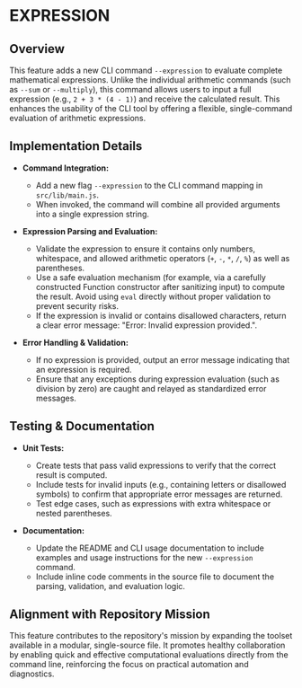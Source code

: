 # EXPRESSION

## Overview
This feature adds a new CLI command `--expression` to evaluate complete mathematical expressions. Unlike the individual arithmetic commands (such as `--sum` or `--multiply`), this command allows users to input a full expression (e.g., `2 + 3 * (4 - 1)`) and receive the calculated result. This enhances the usability of the CLI tool by offering a flexible, single-command evaluation of arithmetic expressions.

## Implementation Details
- **Command Integration:**
  - Add a new flag `--expression` to the CLI command mapping in `src/lib/main.js`.
  - When invoked, the command will combine all provided arguments into a single expression string.

- **Expression Parsing and Evaluation:**
  - Validate the expression to ensure it contains only numbers, whitespace, and allowed arithmetic operators (`+`, `-`, `*`, `/`, `%`) as well as parentheses.
  - Use a safe evaluation mechanism (for example, via a carefully constructed Function constructor after sanitizing input) to compute the result. Avoid using `eval` directly without proper validation to prevent security risks.
  - If the expression is invalid or contains disallowed characters, return a clear error message: "Error: Invalid expression provided.".

- **Error Handling & Validation:**
  - If no expression is provided, output an error message indicating that an expression is required.
  - Ensure that any exceptions during expression evaluation (such as division by zero) are caught and relayed as standardized error messages.

## Testing & Documentation
- **Unit Tests:**
  - Create tests that pass valid expressions to verify that the correct result is computed.
  - Include tests for invalid inputs (e.g., containing letters or disallowed symbols) to confirm that appropriate error messages are returned.
  - Test edge cases, such as expressions with extra whitespace or nested parentheses.

- **Documentation:**
  - Update the README and CLI usage documentation to include examples and usage instructions for the new `--expression` command.
  - Include inline code comments in the source file to document the parsing, validation, and evaluation logic.

## Alignment with Repository Mission
This feature contributes to the repository's mission by expanding the toolset available in a modular, single-source file. It promotes healthy collaboration by enabling quick and effective computational evaluations directly from the command line, reinforcing the focus on practical automation and diagnostics.